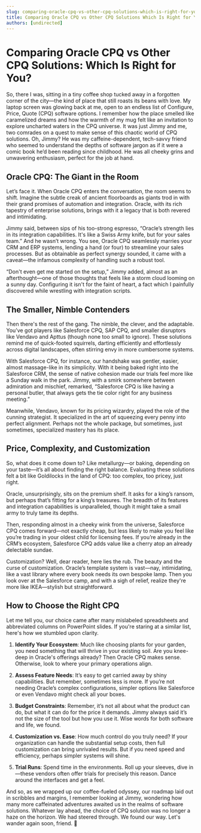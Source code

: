 ```yaml
---
slug: comparing-oracle-cpq-vs-other-cpq-solutions-which-is-right-for-you
title: Comparing Oracle CPQ vs Other CPQ Solutions Which Is Right for You
authors: [undirected]
---
```



# Comparing Oracle CPQ vs Other CPQ Solutions: Which Is Right for You?

So, there I was, sitting in a tiny coffee shop tucked away in a forgotten corner of the city—the kind of place that still roasts its beans with love. My laptop screen was glowing back at me, open to an endless list of Configure, Price, Quote (CPQ) software options. I remember how the place smelled like caramelized dreams and how the warmth of my mug felt like an invitation to explore uncharted waters in the CPQ universe. It was just Jimmy and me, two comrades on a quest to make sense of this chaotic world of CPQ solutions. Oh, Jimmy? He was my caffeine-dependent, tech-savvy friend who seemed to understand the depths of software jargon as if it were a comic book he’d been reading since childhood. He was all cheeky grins and unwavering enthusiasm, perfect for the job at hand. 

## Oracle CPQ: The Giant in the Room

Let’s face it. When Oracle CPQ enters the conversation, the room seems to shift. Imagine the subtle creak of ancient floorboards as giants trod in with their grand promises of automation and integration. Oracle, with its rich tapestry of enterprise solutions, brings with it a legacy that is both revered and intimidating. 

Jimmy said, between sips of his too-strong espresso, “Oracle’s strength lies in its integration capabilities. It's like a Swiss Army knife, but for your sales team.” And he wasn’t wrong. You see, Oracle CPQ seamlessly marries your CRM and ERP systems, lending a hand (or four) to streamline your sales processes. But as obtainable as perfect synergy sounded, it came with a caveat—the infamous complexity of handling such a robust tool. 

“Don't even get me started on the setup,” Jimmy added, almost as an afterthought—one of those thoughts that feels like a storm cloud looming on a sunny day. Configuring it isn't for the faint of heart, a fact which I painfully discovered while wrestling with integration scripts.

## The Smaller, Nimble Contenders

Then there's the rest of the gang. The nimble, the clever, and the adaptable. You’ve got players like Salesforce CPQ, SAP CPQ, and smaller disruptors like Vendavo and Apttus (though none too small to ignore). These solutions remind me of quick-footed squirrels, darting efficiently and effortlessly across digital landscapes, often stirring envy in more cumbersome systems.

With Salesforce CPQ, for instance, our handshake was gentler, easier, almost massage-like in its simplicity. With it being baked right into the Salesforce CRM, the sense of native cohesion made our trials feel more like a Sunday walk in the park. Jimmy, with a smirk somewhere between admiration and mischief, remarked, “Salesforce CPQ is like having a personal butler, that always gets the tie color right for any business meeting.”

Meanwhile, Vendavo, known for its pricing wizardry, played the role of the cunning strategist. It specialized in the art of squeezing every penny into perfect alignment. Perhaps not the whole package, but sometimes, just sometimes, specialized mastery has its place.

## Price, Complexity, and Customization

So, what does it come down to? Like metallurgy—or baking, depending on your taste—it’s all about finding the right balance. Evaluating these solutions felt a bit like Goldilocks in the land of CPQ: too complex, too pricey, just right.

Oracle, unsurprisingly, sits on the premium shelf. It asks for a king’s ransom, but perhaps that’s fitting for a king’s treasures. The breadth of its features and integration capabilities is unparalleled, though it might take a small army to truly tame its depths.

Then, responding almost in a cheeky wink from the universe, Salesforce CPQ comes forward—not exactly cheap, but less likely to make you feel like you’re trading in your oldest child for licensing fees. If you’re already in the CRM’s ecosystem, Salesforce CPQ adds value like a cherry atop an already delectable sundae. 

Customization? Well, dear reader, here lies the rub. The beauty and the curse of customization. Oracle’s template system is vast—nay, intimidating, like a vast library where every book needs its own bespoke lamp. Then you look over at the Salesforce camp, and with a sigh of relief, realize they're more like IKEA—stylish but straightforward.  

## How to Choose the Right CPQ

Let me tell you, our choice came after many mislabeled spreadsheets and abbreviated columns on PowerPoint slides. If you're staring at a similar list, here's how we stumbled upon clarity.

1. **Identify Your Ecosystem**: Much like choosing plants for your garden, you need something that will thrive in your existing soil. Are you knee-deep in Oracle's offerings already? Then Oracle CPQ makes sense. Otherwise, look to where your primary operations align.

2. **Assess Feature Needs**: It’s easy to get carried away by shiny capabilities. But remember, sometimes less is more. If you’re not needing Oracle’s complex configurations, simpler options like Salesforce or even Vendavo might check all your boxes.

3. **Budget Constraints**: Remember, it’s not all about what the product can do, but what it can do for the price it demands. Jimmy always said it’s not the size of the tool but how you use it. Wise words for both software and life, we found.

4. **Customization vs. Ease**: How much control do you truly need? If your organization can handle the substantial setup costs, then full customization can bring unrivaled results. But if you need speed and efficiency, perhaps simpler systems will shine.

5. **Trial Runs**: Spend time in the environments. Roll up your sleeves, dive in—these vendors often offer trials for precisely this reason. Dance around the interfaces and get a feel.

And so, as we wrapped up our coffee-fueled odyssey, our roadmap laid out in scribbles and margins, I remember looking at Jimmy, wondering how many more caffeinated adventures awaited us in the realms of software solutions. Whatever lay ahead, the choice of CPQ solution was no longer a haze on the horizon. We had steered through. We found our way. Let's wander again soon, friend. 🧭